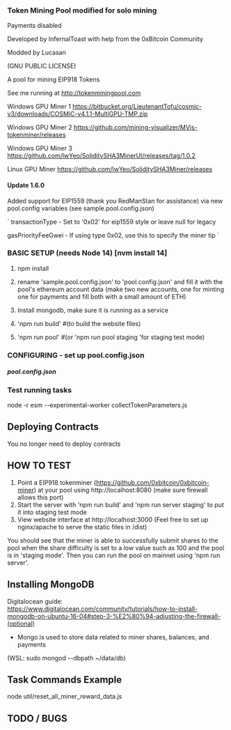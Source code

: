 ### Token Mining Pool  modified for solo mining

Payments disabled

Developed by InfernalToast with help from the 0xBitcoin Community


Modded by Lucasan









(GNU PUBLIC LICENSE)

A pool for mining EIP918 Tokens

See me running at http://tokenminingpool.com











Windows GPU Miner 1
https://bitbucket.org/LieutenantTofu/cosmic-v3/downloads/COSMiC-v4.1.1-MultiGPU-TMP.zip

Windows GPU Miner 2
https://github.com/mining-visualizer/MVis-tokenminer/releases

Windows GPU Miner 3
https://github.com/lwYeo/SoliditySHA3MinerUI/releases/tag/1.0.2

Linux GPU Miner
https://github.com/lwYeo/SoliditySHA3Miner/releases





#### Update 1.6.0 

Added support for EIP1559 (thank you RedManStan for assistance) via new pool.config variables (see sample.pool.config.json)
 
 `
 transactionType - Set to '0x02' for eip1559 style or leave null for legacy 
 
 gasPriorityFeeGwei - If using type 0x02, use this to specify the miner tip 
 `
 


### BASIC SETUP  (needs Node 14) [nvm install 14]
 
1. npm install

2. rename 'sample.pool.config.json' to 'pool.config.json' and fill it with the pool's ethereum account data (make two new accounts, one for minting one for payments and fill both with a small amount of ETH)

3. Install mongodb, make sure it is running as a service

4. 'npm run build'  #(to build the website files)

5. 'npm run pool' #(or 'npm run pool staging 'for staging test mode)
 



### CONFIGURING  - set up  pool.config.json

##### pool.config.json

 


### Test running tasks 
node -r esm  --experimental-worker collectTokenParameters.js 



## Deploying Contracts
You no longer need to deploy contracts 


## HOW TO TEST
1. Point a EIP918 tokenminer (https://github.com/0xbitcoin/0xbitcoin-miner) at your pool using http://localhost:8080   (make sure firewall allows this port)
2. Start the server with 'npm run build' and 'npm run server staging' to put it into staging test mode
3. View website interface at http://localhost:3000 (Feel free to set up nginx/apache to serve the static files in /dist)

You should see that the miner is able to successfully submit shares to the pool when the share difficulty is set to a low value such as 100 and the pool is in 'staging mode'.  Then you can run the pool on mainnet using 'npm run server'.


## Installing MongoDB

Digitalocean guide:
https://www.digitalocean.com/community/tutorials/how-to-install-mongodb-on-ubuntu-16-04#step-3-%E2%80%94-adjusting-the-firewall-(optional)

 - Mongo is used to store data related to miner shares, balances, and payments

 (WSL: sudo mongod --dbpath ~/data/db)



## Task Commands Example
node util/reset_all_miner_reward_data.js




## TODO / BUGS
